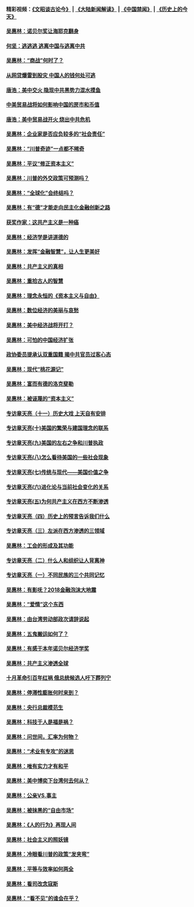 #### 精彩视频：[《文昭谈古论今》](https://github.com/gfw-breaker/wenzhao/blob/master/README.md?t=12201231) | [《大陆新闻解读》](https://github.com/gfw-breaker/ntdtv-comedy/blob/master/README.md?t=12201231) | [《中国禁闻》](https://github.com/gfw-breaker/ntdtv-news/blob/master/README.md?t=12201231) | [《历史上的今天》](https://github.com/gfw-breaker/today-in-history/blob/master/README.md?t=12201231) 

#### [吴惠林：诺贝尔奖让海耶克翻身](../pages/nsc423/n10890049.md?t=12201231) 

#### [何坚：逃逃逃 逃离中国与逃离中共](../pages/nsc423/n10592891.md?t=12201231) 

#### [吴惠林：“商战”何时了？](../pages/nsc423/n10573558.md?t=12201231) 

#### [从网贷爆雷到股灾 中国人的钱何处可逃](../pages/nsc423/n10572800.md?t=12201231) 

#### [唐浩：美中交火 隐现中共黑势力混水摸鱼](../pages/nsc423/n10544040.md?t=12201231) 

#### [中美贸易战将如何影响中国的房市和币值](../pages/nsc423/n10543697.md?t=12201231) 

#### [唐浩：美中贸易战开火 烧出中共危机](../pages/nsc423/n10540126.md?t=12201231) 

#### [吴惠林：企业家是否应负较多的“社会责任”](../pages/nsc423/n10535022.md?t=12201231) 

#### [吴惠林：“川普奇迹”一点都不稀奇](../pages/nsc423/n10512808.md?t=12201231) 

#### [吴惠林：平议“修正资本主义”](../pages/nsc423/n10495724.md?t=12201231) 

#### [吴惠林：川普的外交政策可预测吗？](../pages/nsc423/n10462387.md?t=12201231) 

#### [吴惠林：“全球化”会终结吗？](../pages/nsc423/n10452838.md?t=12201231) 

#### [吴惠林：有“德”才能走向民主化金融创新之路](../pages/nsc423/n10432292.md?t=12201231) 

#### [获奖作家：这共产主义是一种癌](../pages/nsc423/n10431541.md?t=12201231) 

#### [吴惠林：经济学是讲道德的](../pages/nsc423/n10398014.md?t=12201231) 

#### [吴惠林：发挥“金融智慧”，让人生更美好](../pages/nsc423/n10375019.md?t=12201231) 

#### [吴惠林：共产主义的真相](../pages/nsc423/n10351394.md?t=12201231) 

#### [吴惠林：重拾古人的智慧](../pages/nsc423/n10337691.md?t=12201231) 

#### [吴惠林：理念永恒的《资本主义与自由》](../pages/nsc423/n10316274.md?t=12201231) 

#### [吴惠林：数位经济的美丽与哀愁](../pages/nsc423/n10292946.md?t=12201231) 

#### [吴惠林：美中经济战将开打？](../pages/nsc423/n10258825.md?t=12201231) 

#### [吴惠林：可怕的中国经济扩张](../pages/nsc423/n10219147.md?t=12201231) 

#### [政协委员提承认双重国籍 揭中共官员过客心态](../pages/nsc423/n10208809.md?t=12201231) 

#### [吴惠林：现代“桃花源记”](../pages/nsc423/n10185234.md?t=12201231) 

#### [吴惠林：富而有德的洛克斐勒](../pages/nsc423/n10142264.md?t=12201231) 

#### [吴惠林：被诬蔑的“资本主义”](../pages/nsc423/n10124816.md?t=12201231) 

#### [专访章天亮（十一）历史大戏 上天自有安排](../pages/nsc423/n10094905.md?t=12201231) 

#### [专访章天亮(十)美国的繁荣与建国理念的联系](../pages/nsc423/n10094899.md?t=12201231) 

#### [专访章天亮(九)美国的左右之争和川普执政](../pages/nsc423/n10094889.md?t=12201231) 

#### [专访章天亮(八)怎么看待美国的一些社会现象](../pages/nsc423/n10094857.md?t=12201231) 

#### [专访章天亮(七)传统与现代——美国价值之争](../pages/nsc423/n10093140.md?t=12201231) 

#### [专访章天亮(六)进化论与当前社会变化的关系](../pages/nsc423/n10092036.md?t=12201231) 

#### [专访章天亮(五)为何共产主义在西方不断渗透](../pages/nsc423/n10083620.md?t=12201231) 

#### [专访章天亮（四）历史上的预言告诉我们什么](../pages/nsc423/n10083606.md?t=12201231) 

#### [专访章天亮（三）左派在西方渗透的三领域](../pages/nsc423/n10081115.md?t=12201231) 

#### [吴惠林：工会的形成及其功能](../pages/nsc423/n10080633.md?t=12201231) 

#### [专访章天亮（二）什么人和组织让人背离神](../pages/nsc423/n10076637.md?t=12201231) 

#### [专访章天亮（一）不同民族的三个共同记忆](../pages/nsc423/n10074188.md?t=12201231) 

#### [吴惠林：有影呒？2018金融泡沫大地震](../pages/nsc423/n10040534.md?t=12201231) 

#### [吴惠林：“爱情”这个东西](../pages/nsc423/n10019423.md?t=12201231) 

#### [吴惠林：由台湾劳动部政次请辞说起](../pages/nsc423/n9979679.md?t=12201231) 

#### [吴惠林：五鬼搬运如何了？](../pages/nsc423/n9925338.md?t=12201231) 

#### [吴惠林：有感于本年诺贝尔经济学奖](../pages/nsc423/n9871883.md?t=12201231) 

#### [吴惠林：共产主义渗透全球](../pages/nsc423/n9812748.md?t=12201231) 

#### [十月革命引百年红祸 俄总统候选人吁下葬列宁](../pages/nsc423/n9810182.md?t=12201231) 

#### [吴惠林：停滞性膨胀何时来到？](../pages/nsc423/n9764136.md?t=12201231) 

#### [吴惠林：央行总裁模范生](../pages/nsc423/n9728134.md?t=12201231) 

#### [吴惠林：科技于人是福是祸？](../pages/nsc423/n9672982.md?t=12201231) 

#### [吴惠林：问世间，汇率为何物？](../pages/nsc423/n9621788.md?t=12201231) 

#### [吴惠林：“术业有专攻”的迷思](../pages/nsc423/n9580363.md?t=12201231) 

#### [吴惠林：唯有实力才有和平](../pages/nsc423/n9529599.md?t=12201231) 

#### [吴惠林：美中博奕下台湾何去何从？](../pages/nsc423/n9483598.md?t=12201231) 

#### [吴惠林：公亲VS.事主](../pages/nsc423/n9425637.md?t=12201231) 

#### [吴惠林：被抹黑的“自由市场”](../pages/nsc423/n9351545.md?t=12201231) 

#### [吴惠林：《人的行为》再现人间](../pages/nsc423/n9296339.md?t=12201231) 

#### [吴惠林：社会主义的照妖镜](../pages/nsc423/n9243460.md?t=12201231) 

#### [吴惠林：冷眼看川普的政策“发夹弯”](../pages/nsc423/n9120684.md?t=12201231) 

#### [吴惠林：平等与效率如何两全](../pages/nsc423/n9075430.md?t=12201231) 

#### [吴惠林：看司改念寇斯](../pages/nsc423/n9024915.md?t=12201231) 

#### [吴惠林：“看不见”的谁会在乎？](../pages/nsc423/n8977488.md?t=12201231) 

